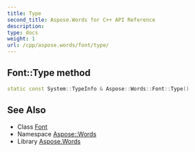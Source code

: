```yaml
---
title: Type
second_title: Aspose.Words for C++ API Reference
description: 
type: docs
weight: 1
url: /cpp/aspose.words/font/type/
---
```

## Font::Type method




```cpp
static const System::TypeInfo & Aspose::Words::Font::Type()
```

## See Also

* Class [Font](../)
* Namespace [Aspose::Words](../../)
* Library [Aspose.Words](../../../)
